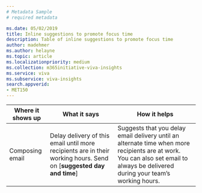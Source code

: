 ```yaml
---
# Metadata Sample
# required metadata

ms.date: 05/02/2019
title: Inline suggestions to promote focus time
description: Table of inline suggestions to promote focus time  
author: madehmer
ms.author: helayne
ms.topic: article
ms.localizationpriority: medium 
ms.collection: m365initiative-viva-insights 
ms.service: viva 
ms.subservice: viva-insights 
search.appverid: 
- MET150 
---
```


| Where it shows up  | What it says | How it helps |
|------|-------|---------|
|Composing email |Delay delivery of this email until more recipients are in their working hours. Send on [**suggested day and time**] |Suggests that you delay email delivery until an alternate time when more recipients are at work. You can also set email to always be delivered during your team’s working hours.|

